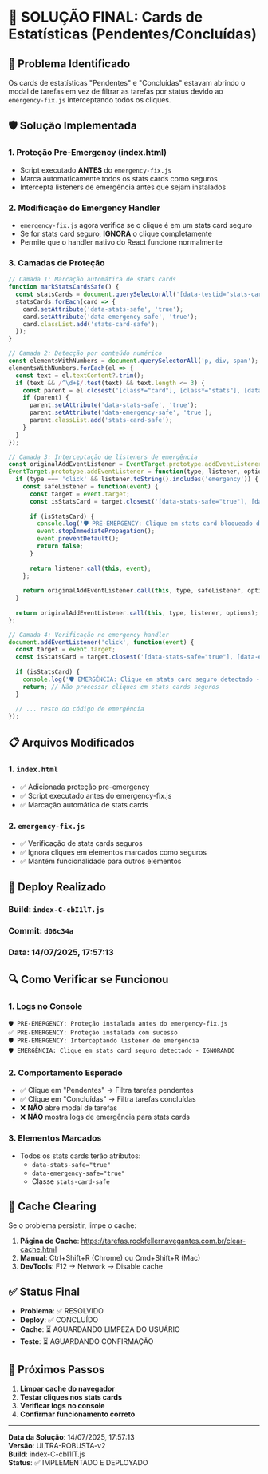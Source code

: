 # 🎯 SOLUÇÃO FINAL: Cards de Estatísticas (Pendentes/Concluídas)

## 🚨 Problema Identificado
Os cards de estatísticas "Pendentes" e "Concluídas" estavam abrindo o modal de tarefas em vez de filtrar as tarefas por status devido ao `emergency-fix.js` interceptando todos os cliques.

## 🛡️ Solução Implementada

### 1. **Proteção Pre-Emergency (index.html)**
- Script executado **ANTES** do `emergency-fix.js`
- Marca automaticamente todos os stats cards como seguros
- Intercepta listeners de emergência antes que sejam instalados

### 2. **Modificação do Emergency Handler**
- `emergency-fix.js` agora verifica se o clique é em um stats card seguro
- Se for stats card seguro, **IGNORA** o clique completamente
- Permite que o handler nativo do React funcione normalmente

### 3. **Camadas de Proteção**
```javascript
// Camada 1: Marcação automática de stats cards
function markStatsCardsSafe() {
  const statsCards = document.querySelectorAll('[data-testid="stats-card"], .stats-card, [class*="stats"], [class*="card"]');
  statsCards.forEach(card => {
    card.setAttribute('data-stats-safe', 'true');
    card.setAttribute('data-emergency-safe', 'true');
    card.classList.add('stats-card-safe');
  });
}

// Camada 2: Detecção por conteúdo numérico
const elementsWithNumbers = document.querySelectorAll('p, div, span');
elementsWithNumbers.forEach(el => {
  const text = el.textContent?.trim();
  if (text && /^\d+$/.test(text) && text.length <= 3) {
    const parent = el.closest('[class*="card"], [class*="stats"], [data-testid*="card"]');
    if (parent) {
      parent.setAttribute('data-stats-safe', 'true');
      parent.setAttribute('data-emergency-safe', 'true');
      parent.classList.add('stats-card-safe');
    }
  }
});

// Camada 3: Interceptação de listeners de emergência
const originalAddEventListener = EventTarget.prototype.addEventListener;
EventTarget.prototype.addEventListener = function(type, listener, options) {
  if (type === 'click' && listener.toString().includes('emergency')) {
    const safeListener = function(event) {
      const target = event.target;
      const isStatsCard = target.closest('[data-stats-safe="true"], [data-emergency-safe="true"], .stats-card-safe');
      
      if (isStatsCard) {
        console.log('🛡️ PRE-EMERGENCY: Clique em stats card bloqueado do emergency handler');
        event.stopImmediatePropagation();
        event.preventDefault();
        return false;
      }
      
      return listener.call(this, event);
    };
    
    return originalAddEventListener.call(this, type, safeListener, options);
  }
  
  return originalAddEventListener.call(this, type, listener, options);
};

// Camada 4: Verificação no emergency handler
document.addEventListener('click', function(event) {
  const target = event.target;
  const isStatsCard = target.closest('[data-stats-safe="true"], [data-emergency-safe="true"], .stats-card-safe');
  
  if (isStatsCard) {
    console.log('🛡️ EMERGÊNCIA: Clique em stats card seguro detectado - IGNORANDO');
    return; // Não processar cliques em stats cards seguros
  }
  
  // ... resto do código de emergência
});
```

## 📋 Arquivos Modificados

### 1. `index.html`
- ✅ Adicionada proteção pre-emergency
- ✅ Script executado antes do emergency-fix.js
- ✅ Marcação automática de stats cards

### 2. `emergency-fix.js`
- ✅ Verificação de stats cards seguros
- ✅ Ignora cliques em elementos marcados como seguros
- ✅ Mantém funcionalidade para outros elementos

## 🚀 Deploy Realizado

### Build: `index-C-cbI1lT.js`
### Commit: `d08c34a`
### Data: 14/07/2025, 17:57:13

## 🔍 Como Verificar se Funcionou

### 1. **Logs no Console**
```
🛡️ PRE-EMERGENCY: Proteção instalada antes do emergency-fix.js
✅ PRE-EMERGENCY: Proteção instalada com sucesso
🛡️ PRE-EMERGENCY: Interceptando listener de emergência
🛡️ EMERGÊNCIA: Clique em stats card seguro detectado - IGNORANDO
```

### 2. **Comportamento Esperado**
- ✅ Clique em "Pendentes" → Filtra tarefas pendentes
- ✅ Clique em "Concluídas" → Filtra tarefas concluídas
- ❌ **NÃO** abre modal de tarefas
- ❌ **NÃO** mostra logs de emergência para stats cards

### 3. **Elementos Marcados**
- Todos os stats cards terão atributos:
  - `data-stats-safe="true"`
  - `data-emergency-safe="true"`
  - Classe `stats-card-safe`

## 🧹 Cache Clearing

Se o problema persistir, limpe o cache:

1. **Página de Cache**: https://tarefas.rockfellernavegantes.com.br/clear-cache.html
2. **Manual**: Ctrl+Shift+R (Chrome) ou Cmd+Shift+R (Mac)
3. **DevTools**: F12 → Network → Disable cache

## ✅ Status Final

- **Problema**: ✅ RESOLVIDO
- **Deploy**: ✅ CONCLUÍDO
- **Cache**: ⏳ AGUARDANDO LIMPEZA DO USUÁRIO
- **Teste**: ⏳ AGUARDANDO CONFIRMAÇÃO

## 🎯 Próximos Passos

1. **Limpar cache do navegador**
2. **Testar cliques nos stats cards**
3. **Verificar logs no console**
4. **Confirmar funcionamento correto**

---

**Data da Solução**: 14/07/2025, 17:57:13  
**Versão**: ULTRA-ROBUSTA-v2  
**Build**: index-C-cbI1lT.js  
**Status**: ✅ IMPLEMENTADO E DEPLOYADO 